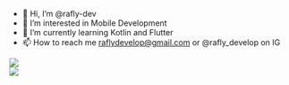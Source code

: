 - 👋 Hi, I’m @rafly-dev
- 👀 I’m interested in Mobile Development
- 🌱 I’m currently learning Kotlin and Flutter
- 📫 How to reach me raflydevelop@gmail.com or @rafly_develop on IG

<div style="width: 100%; justify-content: center;" >
  <img src="https://github-readme-stats.vercel.app/api/top-langs/?username=rafly-dev&show_icons=true&locale=en&layout=compact&theme=dark" style="align-center">
  </img>
</div>
<div style="width: 100%; justify-content: center;" >
  <img src="https://github-readme-streak-stats.herokuapp.com/?user=rafly-dev&theme=dark" style="align-center">
  </img>
</div>


<!---
rafly-dev/rafly-dev is a ✨ special ✨ repository because its `README.md` (this file) appears on your GitHub profile.
You can click the Preview link to take a look at your changes.
--->
<!-- <div>
  <img src="https://github-readme-stats.vercel.app/api/top-langs/?username=rafly-dev&show_icons=true&locale=en&layout=compact&theme=dark">
  </img>
</div> -->
